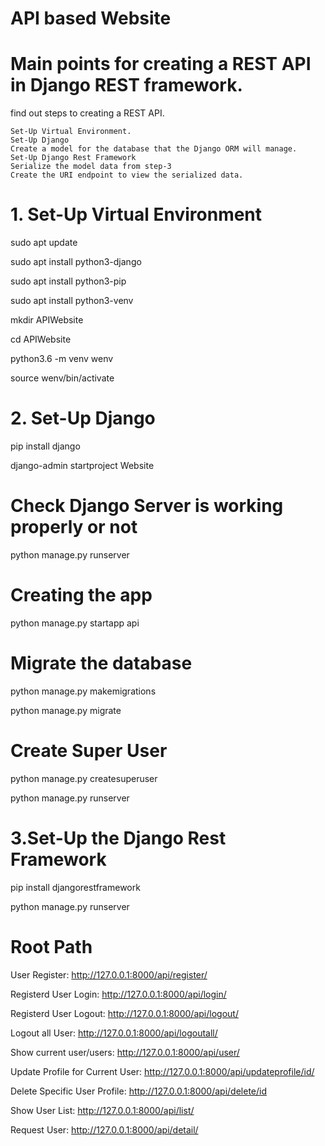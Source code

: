 # API based Website

# Main points for creating a REST API in Django REST framework.

 find out steps to creating a REST API.

    Set-Up Virtual Environment.
    Set-Up Django
    Create a model for the database that the Django ORM will manage.
    Set-Up Django Rest Framework
    Serialize the model data from step-3
    Create the URI endpoint to view the serialized data.

# 1. Set-Up Virtual Environment

sudo apt update

sudo apt install python3-django

sudo apt install python3-pip

sudo apt install python3-venv

mkdir APIWebsite

cd APIWebsite

python3.6 -m venv wenv

source wenv/bin/activate

# 2. Set-Up Django

pip install django

django-admin startproject Website

# Check Django Server is working properly or not

python manage.py runserver

# Creating the app

python manage.py startapp api

# Migrate the database

python manage.py makemigrations

python manage.py migrate

# Create Super User

python manage.py createsuperuser

python manage.py runserver

# 3.Set-Up the Django Rest Framework

pip install djangorestframework

python manage.py runserver

# Root Path

User Register: http://127.0.0.1:8000/api/register/

Registerd User Login: http://127.0.0.1:8000/api/login/

Registerd User Logout: http://127.0.0.1:8000/api/logout/

Logout all User: http://127.0.0.1:8000/api/logoutall/

Show current user/users: http://127.0.0.1:8000/api/user/

Update Profile for Current User: http://127.0.0.1:8000/api/updateprofile/id/

Delete Specific User Profile: http://127.0.0.1:8000/api/delete/id

Show User List: http://127.0.0.1:8000/api/list/

Request User: http://127.0.0.1:8000/api/detail/
